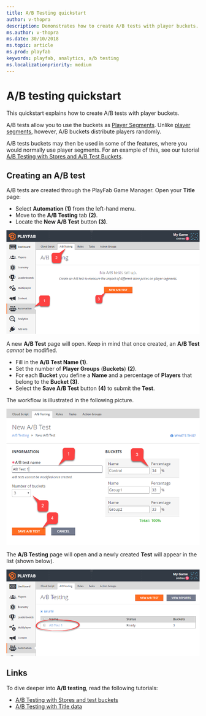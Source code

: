 ```yaml
---
title: A/B Testing quickstart
author: v-thopra
description: Demonstrates how to create A/B tests with player buckets.
ms.author: v-thopra
ms.date: 30/10/2018
ms.topic: article
ms.prod: playfab
keywords: playfab, analytics, a/b testing
ms.localizationpriority: medium
---
```


# A/B testing quickstart

This quickstart explains how to create A/B tests with player buckets.

A/B tests allow you to use the buckets as [Player Segments](../segmentation/index.md). Unlike [player segments](../segmentation/index.md), however, A/B buckets distribute players randomly.

A/B tests buckets may then be used in some of the features, where you would normally use player segments. For an example of this, see our tutorial [A/B Testing with Stores and A/B Test Buckets](ab-testing-with-stores-and-test-buckets.md).

## Creating an A/B test

A/B tests are created through the PlayFab Game Manager. Open your **Title** page:

- Select **Automation (1)** from the left-hand menu.
- Move to the **A/B Testing** tab **(2)**.
- Locate the **New A/B Test** button **(3)**.

![Game Manager - Automation - A/B Testing - Open New A/B Test](media/tutorials/game-manager-automation-ab-testing-open-new-ab-test.png)  

A new **A/B Test** page will open. Keep in mind that once created, an **A/B Test** *cannot* be modified.

- Fill in the **A/B Test Name (1)**.
- Set the number of **Player Groups** (**Buckets**) **(2)**.
- For each **Bucket** you define a **Name** and a percentage of **Players** that belong to the **Bucket (3)**.
- Select the **Save A/B Test** button **(4)** to submit the **Test**.

The workflow is illustrated in the following picture.

![Game Manager - Automation - A/B Testing - New A/B Test](media/tutorials/game-manager-automation-ab-testing-new-ab-test.png)  

The **A/B Testing** page will open and a newly created **Test** will appear in the list (shown below).

![Game Manager - Automation - A/B Testing - List A/B Tests](media/tutorials/game-manager-automation-ab-testing-list-ab-tests.png)

## Links

To dive deeper into **A/B testing**, read the following tutorials:

- [A/B Testing with Stores and test buckets](ab-testing-with-stores-and-test-buckets.md)
- [A/B Testing with Title data](ab-testing-with-title-data.md)  
